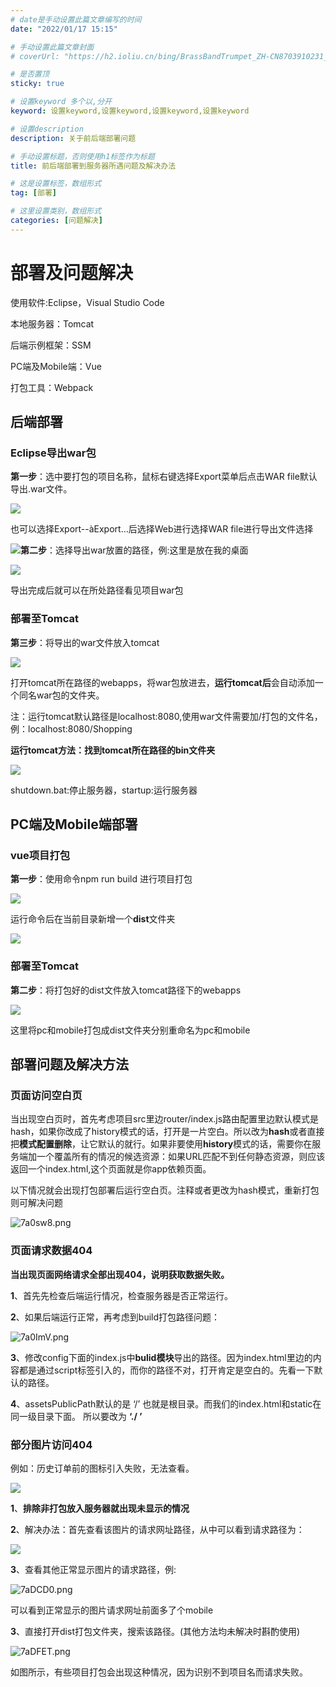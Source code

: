 ```yaml
---
# date是手动设置此篇文章编写的时间
date: "2022/01/17 15:15"

# 手动设置此篇文章封面
# coverUrl: "https://h2.ioliu.cn/bing/BrassBandTrumpet_ZH-CN8703910231_640x480.jpg?imageslim"

# 是否置顶
sticky: true

# 设置keyword 多个以,分开
keyword: 设置keyword,设置keyword,设置keyword,设置keyword

# 设置description
description: 关于前后端部署问题

# 手动设置标题，否则使用h1标签作为标题
title: 前后端部署到服务器所遇问题及解决办法

# 这是设置标签，数组形式
tag: [部署]

# 这里设置类别，数组形式
categories: [问题解决]
---
```

# 部署及问题解决

使用软件:Eclipse，Visual Studio Code

本地服务器：Tomcat

后端示例框架：SSM

PC端及Mobile端：Vue

打包工具：Webpack

## 后端部署

### Eclipse导出war包

**第一步**：选中要打包的项目名称，鼠标右键选择Export菜单后点击WAR file默认导出.war文件。

![](https://s4.ax1x.com/2022/01/17/7aY0Ej.png)

也可以选择Export--àExport…后选择Web进行选择WAR file进行导出文件选择

![](https://s4.ax1x.com/2022/01/17/7aYdbQ.png)
​**第二步**：选择导出war放置的路径，例:这里是放在我的桌面

![](https://s4.ax1x.com/2022/01/17/7aYaDg.png) 

导出完成后就可以在所处路径看见项目war包

### 部署至Tomcat

**第三步**：将导出的war文件放入tomcat

![](https://s4.ax1x.com/2022/01/17/7aYUKS.png)

打开tomcat所在路径的webapps，将war包放进去，**运行tomcat后**会自动添加一个同名war包的文件夹。

注：运行tomcat默认路径是localhost:8080,使用war文件需要加/打包的文件名，例：localhost:8080/Shopping

**运行tomcat方法：找到tomcat所在路径的bin文件夹**

![](https://s4.ax1x.com/2022/01/17/7aYYgf.png)

shutdown.bat:停止服务器，startup:运行服务器

## PC端及Mobile端部署

### vue项目打包

**第一步**：使用命令npm run build 进行项目打包

![](https://s4.ax1x.com/2022/01/17/7adS0S.png) 

运行命令后在当前目录新增一个**dist**文件夹

![](https://s4.ax1x.com/2022/01/17/7adm0U.png) 

### 部署至Tomcat

**第二步**：将打包好的dist文件放入tomcat路径下的webapps

![](https://s4.ax1x.com/2022/01/17/7adcB8.png)

这里将pc和mobile打包成dist文件夹分别重命名为pc和mobile

## 部署问题及解决方法

### 页面访问空白页

当出现空白页时，首先考虑项目src里边router/index.js路由配置里边默认模式是hash，如果你改成了history模式的话，打开是一片空白。所以改为**hash**或者直接把**模式配置删除**，让它默认的就行。如果非要使用**history**模式的话，需要你在服务端加一个覆盖所有的情况的候选资源：如果URL匹配不到任何静态资源，则应该返回一个index.html,这个页面就是你app依赖页面。

以下情况就会出现打包部署后运行空白页。注释或者更改为hash模式，重新打包则可解决问题

![7a0sw8.png](https://s4.ax1x.com/2022/01/17/7a0sw8.png)

### 页面请求数据404

**当出现页面网络请求全部出现404，说明获取数据失败。**

**1**、首先先检查后端运行情况，检查服务器是否正常运行。

**2**、如果后端运行正常，再考虑到build打包路径问题：

![7a0ImV.png](https://s4.ax1x.com/2022/01/17/7a0ImV.png)

**3**、修改config下面的index.js中**bulid模块**导出的路径。因为index.html里边的内容都是通过script标签引入的，而你的路径不对，打开肯定是空白的。先看一下默认的路径。

**4**、assetsPublicPath默认的是 ‘/’ 也就是根目录。而我们的index.html和static在同一级目录下面。 所以要改为 **‘./ ’**

### 部分图片访问404

例如：历史订单前的图标引入失败，无法查看。

![](https://s4.ax1x.com/2022/01/17/7aDkUU.png)

**1**、**排除非打包放入服务器就出现未显示的情况**

**2**、解决办法：首先查看该图片的请求网址路径，从中可以看到请求路径为：

![](https://s4.ax1x.com/2022/01/17/7aDPbV.png) 

**3**、查看其他正常显示图片的请求路径，例:

![7aDCD0.png](https://s4.ax1x.com/2022/01/17/7aDCD0.png) 

可以看到正常显示的图片请求网址前面多了个mobile

**3**、直接打开dist打包文件夹，搜索该路径。(其他方法均未解决时斟酌使用)

![7aDFET.png](https://s4.ax1x.com/2022/01/17/7aDFET.png)

如图所示，有些项目打包会出现这种情况，因为识别不到项目名而请求失败。